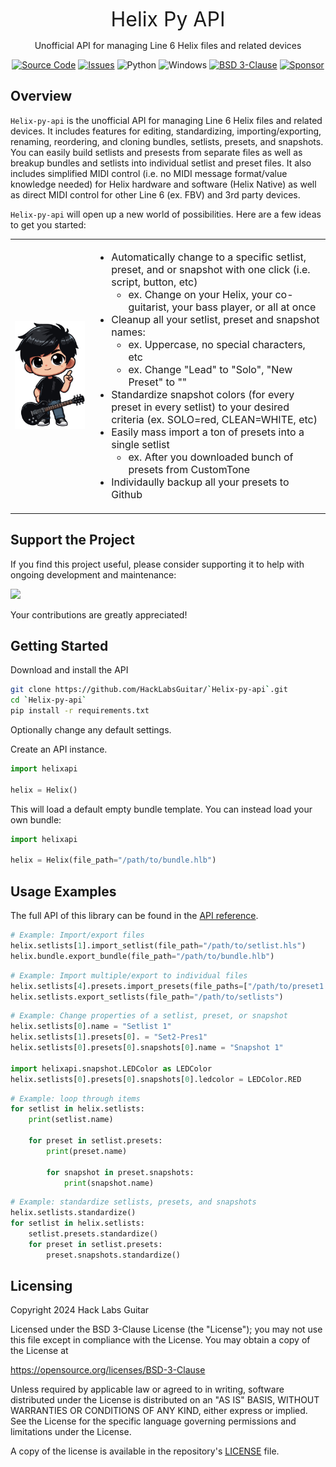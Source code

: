 <p align="center"><font size="6">Helix Py API</font></p>
<p align="center">Unofficial API for managing Line 6 Helix files and related devices</p>

<p align="center">
<a href="https://github.com/HackLabsGuitar/helix-py-api"><img alt="Source Code" src="https://img.shields.io/badge/ource-code-blue?style=flat-square&logoColor=fff&color=0e7acf"/></a>
<a href="https://github.com/HackLabsGuitar/helix-py-api/issues"><img alt="Issues" src="https://img.shields.io/badge/issue-tracker-blue?style=flat-square&logoColor=fff&color=0e7acf"/></a>
<img alt="Python" src="https://img.shields.io/badge/Python-3776AB?logo=python&style=flat-square&logoColor=fff&color=0e7acf"/>
<img alt="Windows" src="https://img.shields.io/badge/Windows-0078D6?logo=windows&style=flat-square&logoColor=fff&color=0e7acf"/>
<a href="https://github.com/HackLabsGuitar/helix-py-api/tree/main/LICENSE"><img alt="BSD 3-Clause " src="https://img.shields.io/badge/license-BSD%203--Clause-blue.svg?style=flat-square&logoColor=fff&color=0e7acf"/></a>
<a href="https://github.com/sponsors/hacklabsguitar"><img alt="Sponsor" src="https://img.shields.io/static/v1?style=flat-square&label=Sponsor&message=%E2%9D%A4&logo=GitHub&color=%23fe8e86"/></a>
</p>

## Overview

`Helix-py-api` is the unofficial API for managing Line 6 Helix files and related devices. It includes features for editing, standardizing, importing/exporting, renaming, reordering, and cloning bundles, setlists, presets, and snapshots. You can easily build setlists and presests from separate files as well as breakup bundles and setlists into individual setlist and preset files. It also includes simplified MIDI control (i.e. no MIDI message format/value knowledge needed) for Helix hardware and software (Helix Native) as well as direct MIDI control for other Line 6 (ex. FBV) and 3rd party devices. 

`Helix-py-api` will open up a new world of possibilities. Here are a few ideas to get you started:
<table border=0>
<tr>
<td width=25% style="vertical-align: middle;"><img src="./assets/images/idea.png"></td>
<td style="font-size:medium">
<ul>
<li>Automatically change to a specific setlist, preset, and or snapshot with one click (i.e. script, button, etc)
<ol style="list-style-type: circle">
<li>ex. Change on your Helix, your co-guitarist, your bass player, or all at once
</li>
</ol>
<li>Cleanup all your setlist, preset and snapshot names:
<ol style="list-style-type: circle">
<li>ex. Uppercase, no special characters, etc</li>
<li>ex. Change "Lead" to "Solo", "New Preset" to ""</li>
</ol>
<li>Standardize snapshot colors (for every preset in every setlist) to your desired criteria (ex. SOLO=red, CLEAN=WHITE, etc)</li>
<li>Easily mass import a ton of presets into a single setlist
<ol style="list-style-type: circle">
<li>ex. After you downloaded bunch of presets from CustomTone</li>
</ol>
</li>
<li>Individaully backup all your presets to Github</li></ul></td>
</tr></table>

## Support the Project
If you find this project useful, please consider supporting it to help with ongoing development and maintenance:

[![](https://img.shields.io/static/v1?style=flat-square&label=Sponsor&message=%E2%9D%A4&logo=GitHub&color=%23fe8e86)](https://github.com/sponsors/hacklabsguitar)

Your contributions are greatly appreciated!

## Getting Started

Download and install the API

```bash
git clone https://github.com/HackLabsGuitar/`Helix-py-api`.git
cd `Helix-py-api`
pip install -r requirements.txt
```

Optionally change any default settings.

Create an API instance.

```python
import helixapi

helix = Helix()
```

This will load a default empty bundle template. You can instead load your own bundle:

```python
import helixapi

helix = Helix(file_path="/path/to/bundle.hlb")
```

## Usage Examples

The full API of this library can be found in the [API reference](helix/).

```python
# Example: Import/export files
helix.setlists[1].import_setlist(file_path="/path/to/setlist.hls")
helix.bundle.export_bundle(file_path="/path/to/bundle.hlb")
```

```python
# Example: Import multiple/export to individual files
helix.setlists[4].presets.import_presets(file_paths=["/path/to/preset1.hlx", "/path/to/preset2.hlx"])
helix.setlists.export_setlists(file_path="/path/to/setlists")
```

```python
# Example: Change properties of a setlist, preset, or snapshot
helix.setlists[0].name = "Setlist 1"
helix.setlists[1].presets[0]. = "Set2-Pres1"
helix.setlists[0].presets[0].snapshots[0].name = "Snapshot 1"

import helixapi.snapshot.LEDColor as LEDColor
helix.setlists[0].presets[0].snapshots[0].ledcolor = LEDColor.RED
```

```python
# Example: loop through items
for setlist in helix.setlists:
    print(setlist.name)
    
    for preset in setlist.presets:
        print(preset.name)

        for snapshot in preset.snapshots:
            print(snapshot.name)
```

```python
# Example: standardize setlists, presets, and snapshots
helix.setlists.standardize()
for setlist in helix.setlists:      
    setlist.presets.standardize()
    for preset in setlist.presets:
        preset.snapshots.standardize()
```

## Licensing

Copyright 2024 Hack Labs Guitar

Licensed under the BSD 3-Clause License (the "License"); you may not use this file except in compliance with the License. You may obtain a copy of the License at

https://opensource.org/licenses/BSD-3-Clause

Unless required by applicable law or agreed to in writing, software distributed under the License is distributed on an "AS IS" BASIS, WITHOUT WARRANTIES OR CONDITIONS OF ANY KIND, either express or implied. See the License for the specific language governing permissions and limitations under the License.

A copy of the license is available in the repository's [LICENSE](LICENSE) file.